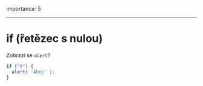 importance: 5

---

# if (řetězec s nulou)

Zobrazí se `alert`?

```js
if ("0") {
  alert( 'Ahoj' );
}
```

